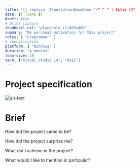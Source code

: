 ```yaml
---
title: "{{ replace .TranslationBaseName "-" " " | title }}"
date: {{ .Date }}
draft: true
# Brief capture
thumbnail-url: "placehold.it/400x400"
summary: "My personal motivation for this project"
roles: [ "programmer" ]
# Specification
platform: [ "Windows" ]
duration: "4 months"
team-size: 10
tech: ["Visual Studio 14", "DX11"]
---
```


# Project specification
![alt-text](placehold.it/400x400)

# Brief
How did the project came to be?

How did the project surprise me?

What did I achieve in the project?

What would I like to mention in particular?
